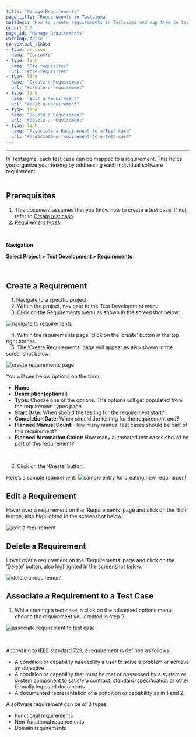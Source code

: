 ```yaml
---
title: "Manage Requirements"
page_title: "Requirements in Testsigma"
metadesc: "How to create requirements in Testsigma and map them to test cases."
order: 2.3
page_id: "Manage Requirements"
warning: false
contextual_links:
- type: section
  name: "Contents"
- type: link
  name: "Pre-requisites"
  url: "#pre-requisites"
- type: link
  name: "Create a Requirement"
  url: "#create-a-requirement"
- type: link
  name: "Edit a Requirement"
  url: "#edit-a-requirement"
- type: link
  name: "Delete a Requirement"
  url: "#delete-a-requirement"
- type: link
  name: "Associate a Requirement to a Test Case"
  url: "#associate-a-requirement-to-a-test-case"
---
```


---
In Testsigma, each test case can be mapped to a requirement. This helps you organize your testing by addressing each individual software requirement.
<br>
<br>
## **Prerequisites** <br> 
1. This document assumes that you know how to create a test case. If not, refer to [Create test case](https://testsigma.com/docs/test-cases/manage/add-edit-delete/).
2. [Requirement types](https://testsigma.com/docs/projects/settings/requirement-types/).

<br>

**Navigation**

**Select Project > Test Development > Requirements**

<br>

## **Create a Requirement**<br>

  &emsp;1. Navigate to a specific project <br>
  &emsp;2. Within the project, navigate to the Test Development menu <br>
  &emsp;3. Click on the Requirements menu as shown in the screenshot below:

![navigate to requirements](https://docs.testsigma.com/images/requirements/navigate-to-requirements.png)




  &emsp;4. Within the requirements page, click on the ‘create’ button in the top right corner.<br>
  &emsp;5. The ‘Create Requirements’ page will appear as also shown in the screenshot below:

![create requirements page](https://docs.testsigma.com/images/requirements/create-requirements-page.png)

You will see below options on the form:
* **Name** <br>
* **Description(optional**)<br>
* **Type:** Choose one of the options. The options will get populated from the requirement types page<br>
* **Start Date:** When should the testing for the requirement start?<br>
* **Completion Date:** When should the testing for the requirement end?<br>
* **Planned Manual Count:** How many manual test cases should be part of this requirement?<br>
* **Planned Automation Count:** How many automated test cases should be part of this requirement?<br>
<br>

 &emsp;6. Click on the ‘Create’ button.

Here’s a sample requirement: 
![sample entry for creating new requirement ](https://docs.testsigma.com/images/requirements/create-new-requirement-sample-entry.png)

## **Edit a Requirement**
Hover over a requirement on the ‘Requirements’ page and click on the ‘Edit’ button, also highlighted in the screenshot below:

![edit a requirement](https://docs.testsigma.com/images/requirements/edit-a-requirement.png)



## **Delete a Requirement**

Hover over a requirement on the ‘Requirements’ page and click on the ‘Delete’ button, also highlighted in the screenshot below:

![delete a requirement](https://docs.testsigma.com/images/requirements/delete-a-requirement.png)


## **Associate a Requirement to a Test Case**
 1. While creating a test case, a  click on the advanced options menu, choose the requirement you created in step 2

![associate requirement to test case](https://docs.testsigma.com/images/requirements/associate-requirement-to-test-case.png)


<br>


According to IEEE standard 729, a requirement is defined as follows:

* A condition or capability needed by a user to solve a problem or achieve an objective
* A condition or capability that must be met or possessed by a system or system component to satisfy a contract, standard, specification or other formally imposed documents
* A documented representation of a condition or capability as in 1 and 2



A software requirement can be of 3 types:

* Functional requirements
* Non-functional requirements
* Domain requirements
